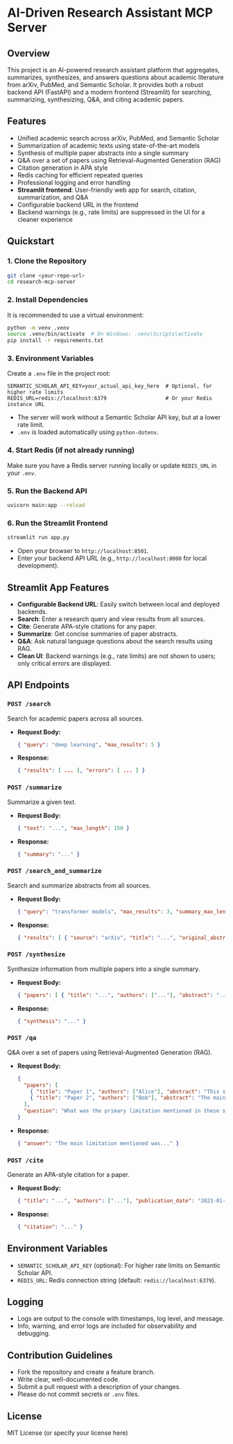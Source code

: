 # AI-Driven Research Assistant MCP Server

## Overview
This project is an AI-powered research assistant platform that aggregates, summarizes, synthesizes, and answers questions about academic literature from arXiv, PubMed, and Semantic Scholar. It provides both a robust backend API (FastAPI) and a modern frontend (Streamlit) for searching, summarizing, synthesizing, Q&A, and citing academic papers.

## Features
- Unified academic search across arXiv, PubMed, and Semantic Scholar
- Summarization of academic texts using state-of-the-art models
- Synthesis of multiple paper abstracts into a single summary
- Q&A over a set of papers using Retrieval-Augmented Generation (RAG)
- Citation generation in APA style
- Redis caching for efficient repeated queries
- Professional logging and error handling
- **Streamlit frontend**: User-friendly web app for search, citation, summarization, and Q&A
- Configurable backend URL in the frontend
- Backend warnings (e.g., rate limits) are suppressed in the UI for a cleaner experience

## Quickstart

### 1. Clone the Repository
```bash
git clone <your-repo-url>
cd research-mcp-server
```

### 2. Install Dependencies
It is recommended to use a virtual environment:
```bash
python -m venv .venv
source .venv/bin/activate  # On Windows: .venv\Scripts\activate
pip install -r requirements.txt
```

### 3. Environment Variables
Create a `.env` file in the project root:
```
SEMANTIC_SCHOLAR_API_KEY=your_actual_api_key_here  # Optional, for higher rate limits
REDIS_URL=redis://localhost:6379                   # Or your Redis instance URL
```
- The server will work without a Semantic Scholar API key, but at a lower rate limit.
- `.env` is loaded automatically using `python-dotenv`.

### 4. Start Redis (if not already running)
Make sure you have a Redis server running locally or update `REDIS_URL` in your `.env`.

### 5. Run the Backend API
```bash
uvicorn main:app --reload
```

### 6. Run the Streamlit Frontend
```bash
streamlit run app.py
```
- Open your browser to `http://localhost:8501`.
- Enter your backend API URL (e.g., `http://localhost:8000` for local development).

## Streamlit App Features
- **Configurable Backend URL**: Easily switch between local and deployed backends.
- **Search**: Enter a research query and view results from all sources.
- **Cite**: Generate APA-style citations for any paper.
- **Summarize**: Get concise summaries of paper abstracts.
- **Q&A**: Ask natural language questions about the search results using RAG.
- **Clean UI**: Backend warnings (e.g., rate limits) are not shown to users; only critical errors are displayed.

## API Endpoints

### `POST /search`
Search for academic papers across all sources.
- **Request Body:**
  ```json
  { "query": "deep learning", "max_results": 5 }
  ```
- **Response:**
  ```json
  { "results": [ ... ], "errors": [ ... ] }
  ```

### `POST /summarize`
Summarize a given text.
- **Request Body:**
  ```json
  { "text": "...", "max_length": 150 }
  ```
- **Response:**
  ```json
  { "summary": "..." }
  ```

### `POST /search_and_summarize`
Search and summarize abstracts from all sources.
- **Request Body:**
  ```json
  { "query": "transformer models", "max_results": 3, "summary_max_length": 50, "summary_min_length": 25 }
  ```
- **Response:**
  ```json
  { "results": [ { "source": "arXiv", "title": "...", "original_abstract": "...", "summary": "..." } ], "errors": [ ... ] }
  ```

### `POST /synthesize`
Synthesize information from multiple papers into a single summary.
- **Request Body:**
  ```json
  { "papers": [ { "title": "...", "authors": ["..."], "abstract": "...", ... } ] }
  ```
- **Response:**
  ```json
  { "synthesis": "..." }
  ```

### `POST /qa`
Q&A over a set of papers using Retrieval-Augmented Generation (RAG).
- **Request Body:**
  ```json
  {
    "papers": [
      { "title": "Paper 1", "authors": ["Alice"], "abstract": "This study explores...", "source": "arXiv", "publication_date": "2023-01-01", "url": "..." },
      { "title": "Paper 2", "authors": ["Bob"], "abstract": "The main limitation was...", "source": "PubMed", "publication_date": "2022-12-01", "url": "..." }
    ],
    "question": "What was the primary limitation mentioned in these studies?"
  }
  ```
- **Response:**
  ```json
  { "answer": "The main limitation mentioned was..." }
  ```

### `POST /cite`
Generate an APA-style citation for a paper.
- **Request Body:**
  ```json
  { "title": "...", "authors": ["..."], "publication_date": "2023-01-01", "source": "arXiv", "abstract": "...", "url": "..." }
  ```
- **Response:**
  ```json
  { "citation": "..." }
  ```

## Environment Variables
- `SEMANTIC_SCHOLAR_API_KEY` (optional): For higher rate limits on Semantic Scholar API.
- `REDIS_URL`: Redis connection string (default: `redis://localhost:6379`).

## Logging
- Logs are output to the console with timestamps, log level, and message.
- Info, warning, and error logs are included for observability and debugging.

## Contribution Guidelines
- Fork the repository and create a feature branch.
- Write clear, well-documented code.
- Submit a pull request with a description of your changes.
- Please do not commit secrets or `.env` files.

## License
MIT License (or specify your license here) 
